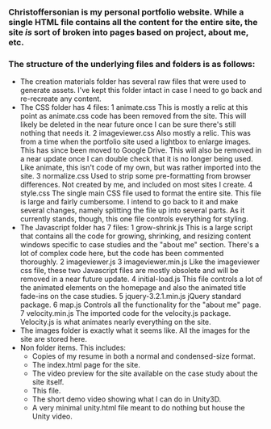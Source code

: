 ### Christoffersonian is my personal portfolio website. While a single HTML file contains all the content for the entire site, the site *is* sort of broken into pages based on project, about me, etc.

### The structure of the underlying files and folders is as follows:

* The creation materials folder has several raw files that were used to generate assets. I've kept this folder intact in case I need to go back and re-recreate any content.
* The CSS folder has 4 files:
  1 animate.css
    This is mostly a relic at this point as animate.css code has been removed from the site. This will likely be deleted in the near future once I can be sure there's still nothing that needs it.
  2 imageviewer.css
    Also mostly a relic. This was from a time when the portfolio site used a lightbox to enlarge images. This has since been moved to Google Drive. This will also be removed in a near update once I can double check that it is no longer being used. Like animate, this isn't code of my own, but was rather imported into the site.
  3 normalize.css
    Used to strip some pre-formatting from browser differences. Not created by me, and included on most sites I create.
  4 style.css
    The single main CSS file used to format the entire site. This file is large and fairly cumbersome. I intend to go back to it and make several changes, namely splitting the file up into several parts. As it currently stands, though, this one file controls everything for styling.
* The Javascript folder has 7 files:
  1 grow-shrink.js
    This is a large script that contains all the code for growing, shrinking, and resizing content windows specific to case studies and the "about me" section. There's a lot of complex code here, but the code has been commented thoroughly.
  2 imageviewer.js
  3 imageviewer.min.js
    Like the imageviewer css file, these two Javascript files are mostly obsolete and will be removed in a near future update.
  4 initial-load.js
    This file controls a lot of the animated elements on the homepage and also the animated title fade-ins on the case studies.
  5 jquery-3.2.1.min.js
    jQuery standard package.
  6 map.js
    Controls all the functionality for the "about me" page.
  7 velocity.min.js
    The imported code for the velocity.js package. Velocity.js is what animates nearly everything on the site.
* The images folder is exactly what it seems like. All the images for the site are stored here.
* Non folder items. This includes:
  * Copies of my resume in both a normal and condensed-size format.
  * The index.html page for the site.
  * The video preview for the site available on the case study about the site itself.
  * This file.
  * The short demo video showing what I can do in Unity3D.
  * A very minimal unity.html file meant to do nothing but house the Unity video.
